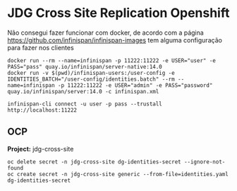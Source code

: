 # JDG Cross Site Replication Openshift


Não consegui fazer funcionar com docker, de acordo com a página https://github.com/infinispan/infinispan-images tem alguma configuração para fazer nos clientes

```
docker run --rm --name=infinispan -p 11222:11222 -e USER="user" -e PASS="pass" quay.io/infinispan/server-native:14.0
docker run -v $(pwd)/infinispan-users:/user-config -e IDENTITIES_BATCH="/user-config/identities.batch" --rm --name=infinispan -p 11222:11222 -e USER="admin" -e PASS="password" quay.io/infinispan/server:14.0 -c infinispan.xml

infinispan-cli connect -u user -p pass --trustall http://localhost:11222
```

## OCP
**Project:** jdg-cross-site

```
oc delete secret -n jdg-cross-site dg-identities-secret --ignore-not-found
oc create secret -n jdg-cross-site generic --from-file=identities.yaml dg-identities-secret
```
